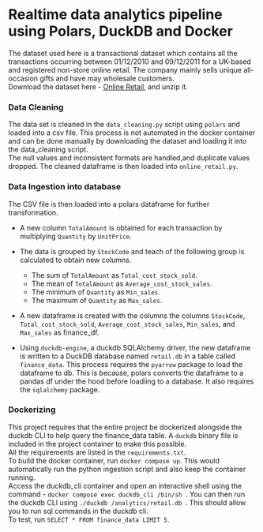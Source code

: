 # Realtime data analytics pipeline using Polars, DuckDB and Docker

The dataset used here is a transactional dataset which contains all the transactions occurring between 01/12/2010 and 09/12/2011 for a UK-based and registered non-store online retail. The company mainly sells unique all-occasion gifts and have may wholesale customers. <br>
Download the dataset here - [Online Retail](http://archive.ics.uci.edu/dataset/352/online+retail), and unzip it. 

### Data Cleaning
The data set is cleaned in the `data_cleaning.py` script using `polars` and loaded into a csv file. This process is not automated in the docker container and can be done manually by downloading the dataset and loading it into the data_cleaning script. 
<br>
The null values and inconsistent formats are handled,and duplicate values dropped. The cleaned dataframe is then loaded into `online_retail.py`.

### Data Ingestion into database
The CSV file is then loaded into a polars dataframe for further transformation.

- A new column `TotalAmount` is obtained for each transaction by multiplying `Quantity` by `UnitPrice`.

- The data is grouped by `StockCode` and teach of the following group is calculated to obtain new columns.
    - The sum of `TotalAmount` as `Total_cost_stock_sold`.
    - The mean of `TotalAmount` as `Average_cost_stock_sales`.
    - The minimum of `Quantity` as `Min_sales`.
    - The maximum of `Quantity` as `Max_sales`.

- A new dataframe is created with the columns the columns `StockCode`, `Total_cost_stock_sold`, `Average_cost_stock_sales`, `Min_sales`, and `Max_sales` as finance_df.

- Using `duckdb-engine`, a duckdb SQLAlchemy driver, the new dataframe is written to a DuckDB database named `retail.db` in a table called `finance_data`. This process requires the `pyarrow` package to load the dataframe to db. This is because, polars converts the dataframe to a pandas df under the hood before loadiing to a database. It also requires the `sqlalchemy` package.

### Dockerizing
This project requires that the entire project be dockerized alongside the duckdb CLI to help query the finance_data table. A `duckdb` binary file is included in the project container to make this possible.
<br>
All the requirements are listed in the `requirements.txt`.
<br>
To build the docker container, run `docker compose up`. This would automatically run the python ingestion script and also keep the container running. <br>
Access the duckdb_cli container and open an interactive shell using the command - `docker compose exec duckdb_cli /bin/sh
`. You can then run the duckdb CLI using `./duckdb /analytics/retail.db
`. This should allow you to run sql commands in the duckdb cli. 
<br>
To test, run `SELECT * FROM finance_data LIMIT 5`.
